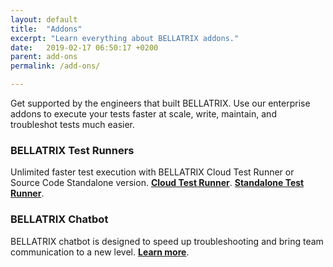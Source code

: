 ```yaml
---
layout: default
title:  "Addons"
excerpt: "Learn everything about BELLATRIX addons."
date:   2019-02-17 06:50:17 +0200
parent: add-ons
permalink: /add-ons/

---
```


Get supported by the engineers that built BELLATRIX. Use our enterprise addons to execute your tests faster at scale, write, maintain, and troubleshot tests much easier.

### BELLATRIX Test Runners ###
Unlimited faster test execution with BELLATRIX Cloud Test Runner or Source Code Standalone version.
[**Cloud Test Runner**](/bellatrix-cloud-test-runner.md).
[**Standalone Test Runner**](/bellatrix-standalone-test-runner.md).

### BELLATRIX Chatbot ###
BELLATRIX chatbot is designed to speed up troubleshooting and bring team communication to a new level.
[**Learn more**](/bellatrix-chatbot.md).